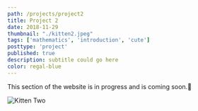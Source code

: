 ```yaml
---
path: /projects/project2
title: Project 2
date: 2018-11-29
thumbnail: "./kitten2.jpeg"
tags: ['mathematics', 'introduction', 'cute']
posttype: 'project'
published: true
description: subtitle could go here
color: regal-blue
---
```


This section of the website is in progress and is coming soon.<span aria-label="image">🤭</span>

![Kitten Two](/kitten2.jpeg)